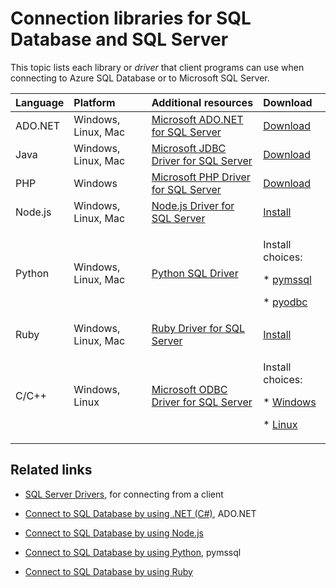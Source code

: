 <properties
    pageTitle="Connection libraries for SQL Database | Azure"
    description="Provides links for downloads of modules which enable connection to SQL Server and SQL Database from a broad variety of client programming languages. The modules are released by the community or by Microsoft."
    services="sql-database"
    documentationcenter=""
    author="MightyPen"
    manager="jhubbard"
    editor="genemi" />
<tags
    ms.assetid="13d899d3-cf46-4e4d-8919-cf4b41ca836d"
    ms.service="sql-database"
    ms.custom="development"
    ms.workload="data-management"
    ms.tgt_pltfrm="na"
    ms.devlang="na"
    ms.topic="article"
    ms.date="02/06/2017"
    wacn.date=""
    ms.author="genemi" />

# Connection libraries for SQL Database and SQL Server

This topic lists each library or *driver* that client programs can use when connecting to Azure SQL Database or to Microsoft SQL Server.


| Language | Platform | Additional resources | Download |
|:--- |:--- |:--- |:--- |
| ADO.NET |Windows, Linux, Mac |[Microsoft ADO.NET for SQL Server](https://docs.microsoft.com/sql/connect/ado-net/microsoft-ado-net-for-sql-server/) |[Download](https://www.microsoft.com/net/) |
| Java |Windows, Linux, Mac |[Microsoft JDBC Driver for SQL Server](https://docs.microsoft.com/sql/connect/jdbc/microsoft-jdbc-driver-for-sql-server/) |[Download](http://go.microsoft.com/fwlink/?LinkId=245496) |
| PHP |Windows |[Microsoft PHP Driver for SQL Server](https://docs.microsoft.com/sql/connect/php/microsoft-php-driver-for-sql-server/) |[Download](https://www.microsoft.com/download/details.aspx?id=20098) |
| Node.js |Windows, Linux, Mac |[Node.js Driver for SQL Server](https://docs.microsoft.com/sql/connect/node-js/node-js-driver-for-sql-server/) |[Install](https://docs.microsoft.com/sql/connect/node-js/step-1-configure-development-environment-for-node-js-development/) |
| Python |Windows, Linux, Mac |[Python SQL Driver](https://docs.microsoft.com/sql/connect/python/python-driver-for-sql-server/) |<p>Install choices: </p><p> \* [pymssql](https://docs.microsoft.com/sql/connect/python/pymssql/step-1-configure-development-environment-for-pymssql-python-development/) </p><p> \* [pyodbc](https://docs.microsoft.com/sql/connect/python/pyodbc/step-1-configure-development-environment-for-pyodbc-python-development/)</p> |
| Ruby |Windows, Linux, Mac |[Ruby Driver for SQL Server](https://docs.microsoft.com/sql/connect/ruby/ruby-driver-for-sql-server/) |[Install](https://docs.microsoft.com/sql/connect/ruby/step-1-configure-development-environment-for-ruby-development/) |
| C/C++ |Windows, Linux |[Microsoft ODBC Driver for SQL Server](http://docs.microsoft.com/sql/connect/odbc/microsoft-odbc-driver-for-sql-server) |<p>Install choices: </p><p> \* [Windows](https://www.microsoft.com/download/details.aspx?id=53339) </p><p> \* [Linux](https://blogs.msdn.microsoft.com/sqlnativeclient/2016/10/20/odbc-driver-13-0-for-linux-released/)</p> |

## Related links

- [SQL Server Drivers](https://docs.microsoft.com/sql/connect/sql-server-drivers/), for connecting from a client

- [Connect to SQL Database by using .NET (C#)](/documentation/articles/sql-database-develop-dotnet-simple/), ADO.NET

- [Connect to SQL Database by using Node.js](/documentation/articles/sql-database-develop-nodejs-simple/)

- [Connect to SQL Database by using Python](/documentation/articles/sql-database-develop-python-simple/), pymssql

- [Connect to SQL Database by using Ruby](/documentation/articles/sql-database-develop-ruby-simple/)
